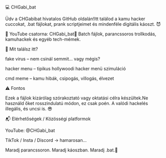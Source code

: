 💻 CHGabi_bat

Üdv a CHGabibat hivatalos GitHub oldalán!Itt találod a kamu hacker cuccokat, .bat fájlokat, prank scriptjeimet és mindenféle digitális káoszt. 😈

🎥 YouTube csatorna: CHGabi_bat🧪 Batch fájlok, parancssoros trollkodás, kamuhackek és egyéb tech-mémek.

🧾 Mit találsz itt?

fake virus – nem csinál semmit... vagy mégis?

hacker menu – tipikus hollywoodi hacker menü szimuláció

cmd meme – kamu hibák, csipogás, villogás, élvezet

⚠️ Fontos

Ezek a fájlok kizárólag szórakoztató vagy oktatási célra készültek.Ne használd őket rosszindulatú módon, ez csak poén. A valódi hackelés illegális, és uncsi is. 😎

📬 Elérhetőségek / Közösségi platformok

YouTube: @CHGabi_bat

TikTok / Insta / Discord → hamarosan…

Maradj parancssoron. Maradj káoszban. Maradj .bat.👾
